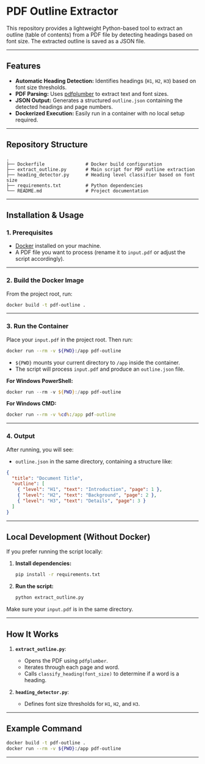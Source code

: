 # PDF Outline Extractor

This repository provides a lightweight Python-based tool to extract an outline (table of contents) from a PDF file by detecting headings based on font size. The extracted outline is saved as a JSON file.

---

## **Features**
- **Automatic Heading Detection:** Identifies headings (`H1`, `H2`, `H3`) based on font size thresholds.
- **PDF Parsing:** Uses [pdfplumber](https://github.com/jsvine/pdfplumber) to extract text and font sizes.
- **JSON Output:** Generates a structured `outline.json` containing the detected headings and page numbers.
- **Dockerized Execution:** Easily run in a container with no local setup required.

---

## **Repository Structure**
```
.
├── Dockerfile               # Docker build configuration
├── extract_outline.py       # Main script for PDF outline extraction
├── heading_detector.py      # Heading level classifier based on font size
├── requirements.txt         # Python dependencies
└── README.md                # Project documentation
```

---

## **Installation & Usage**

### **1. Prerequisites**
- [Docker](https://docs.docker.com/get-docker/) installed on your machine.
- A PDF file you want to process (rename it to `input.pdf` or adjust the script accordingly).

---

### **2. Build the Docker Image**
From the project root, run:
```bash
docker build -t pdf-outline .
```

---

### **3. Run the Container**
Place your `input.pdf` in the project root. Then run:
```bash
docker run --rm -v ${PWD}:/app pdf-outline
```

- `${PWD}` mounts your current directory to `/app` inside the container.
- The script will process `input.pdf` and produce an `outline.json` file.

**For Windows PowerShell:**
```powershell
docker run --rm -v ${PWD}:/app pdf-outline
```

**For Windows CMD:**
```cmd
docker run --rm -v %cd%:/app pdf-outline
```

---

### **4. Output**
After running, you will see:
- `outline.json` in the same directory, containing a structure like:
```json
{
  "title": "Document Title",
  "outline": [
    { "level": "H1", "text": "Introduction", "page": 1 },
    { "level": "H2", "text": "Background", "page": 2 },
    { "level": "H3", "text": "Details", "page": 3 }
  ]
}
```

---

## **Local Development (Without Docker)**

If you prefer running the script locally:

1. **Install dependencies:**
   ```bash
   pip install -r requirements.txt
   ```

2. **Run the script:**
   ```bash
   python extract_outline.py
   ```

Make sure your `input.pdf` is in the same directory.

---

## **How It Works**
1. **`extract_outline.py`**:
   - Opens the PDF using `pdfplumber`.
   - Iterates through each page and word.
   - Calls `classify_heading(font_size)` to determine if a word is a heading.

2. **`heading_detector.py`**:
   - Defines font size thresholds for `H1`, `H2`, and `H3`.

---

## **Example Command**
```bash
docker build -t pdf-outline .
docker run --rm -v ${PWD}:/app pdf-outline
```

---


